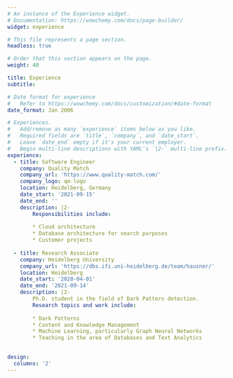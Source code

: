 ```yaml
---
# An instance of the Experience widget.
# Documentation: https://wowchemy.com/docs/page-builder/
widget: experience

# This file represents a page section.
headless: true

# Order that this section appears on the page.
weight: 40

title: Experience
subtitle:

# Date format for experience
#   Refer to https://wowchemy.com/docs/customization/#date-format
date_format: Jan 2006

# Experiences.
#   Add/remove as many `experience` items below as you like.
#   Required fields are `title`, `company`, and `date_start`.
#   Leave `date_end` empty if it's your current employer.
#   Begin multi-line descriptions with YAML's `|2-` multi-line prefix.
experience:
  - title: Software Engineer
    company: Quality Match
    company_url: 'https://www.quality-match.com/'
    company_logo: qm-logo
    location: Heidelberg, Germany
    date_start: '2021-09-15'
    date_end: ''
    description: |2-
        Responsibilities include:
        
        * Cloud architecture
        * Database architecture for search purposes
        * Customer projects
        
  - title: Research Associate
    company: Heidelberg University
    company_url: 'https://dbs.ifi.uni-heidelberg.de/team/hausner/'
    location: Heidelberg
    date_start: '2020-04-01'
    date_end: '2021-09-14'
    description: |2-
        Ph.D. student in the field of Dark Pattern detection.
        Research topics and work include:
        
        * Dark Patterns
        * Content and Knowledge Management
        * Machine Learning, particularly Graph Neural Networks
        * Teaching in the area of Databases and Text Analytics
        

design:
  columns: '2'
---
```

